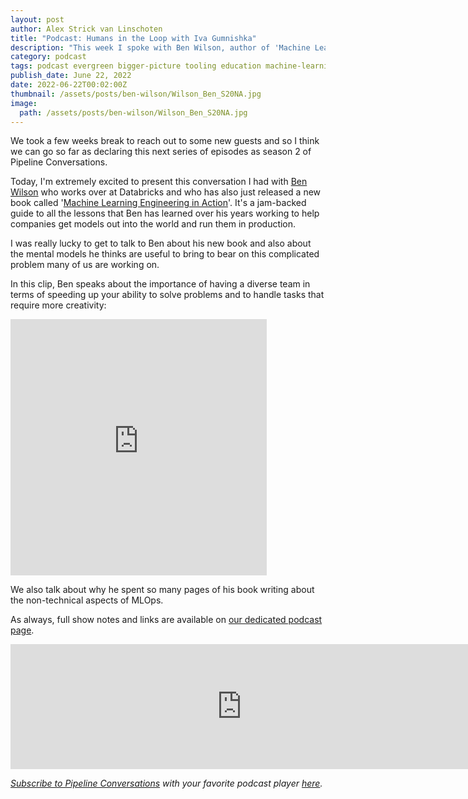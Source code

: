 ```yaml
---
layout: post
author: Alex Strick van Linschoten
title: "Podcast: Humans in the Loop with Iva Gumnishka"
description: "This week I spoke with Ben Wilson, author of 'Machine Learning Engineering in Action', a jam-backed guide to all the lessons that Ben has learned over his years working to help companies get models out into the world and run them in production."
category: podcast
tags: podcast evergreen bigger-picture tooling education machine-learning mlops
publish_date: June 22, 2022
date: 2022-06-22T00:02:00Z
thumbnail: /assets/posts/ben-wilson/Wilson_Ben_S20NA.jpg
image:
  path: /assets/posts/ben-wilson/Wilson_Ben_S20NA.jpg
---
```


We took a few weeks break to reach out to some new guests and so I think we can go so far as declaring this next series of episodes as season 2 of Pipeline Conversations.

Today, I'm extremely excited to present this conversation I had with [Ben Wilson](https://www.linkedin.com/in/benjamin-wilson-arch/) who works over at Databricks and who has also just released a new book called '[Machine Learning Engineering in Action](https://www.manning.com/books/machine-learning-engineering-in-action)'. It's a jam-backed guide to all the lessons that Ben has learned over his years working to help companies get models out into the world and run them in production.

I was really lucky to get to talk to Ben about his new book and also about the mental models he thinks are useful to bring to bear on this complicated problem many of us are working on.

In this clip, Ben speaks about the importance of having a diverse team in terms
of speeding up your ability to solve problems and to handle tasks that require
more creativity:

<iframe src="https://share.descript.com/embed/TPvR6waryy9" width="410" height="410" frameborder="0" allowfullscreen></iframe>

We also talk about why he spent so many pages of his book writing about the
non-technical aspects of MLOps.

As always, full show notes and links are available on
[our dedicated podcast page](https://podcast.zenml.io/).

<iframe src="https://player.fireside.fm/v2/vA-gqsEV+BMcbt5nT?theme=dark" width="740" height="200" frameborder="0" scrolling="no"></iframe>

<br>

_[Subscribe to Pipeline Conversations](https://podcast.zenml.io/subscribe) with_
_your favorite podcast player [here](https://podcast.zenml.io/subscribe)._
